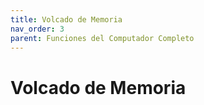```yaml
---
title: Volcado de Memoria
nav_order: 3
parent: Funciones del Computador Completo
---
```


# Volcado de Memoria